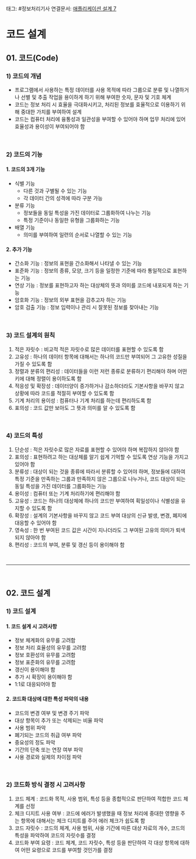 태그: #정보처리기사
연결문서: [애플리케이션 설계 7](애플리케이션%20설계%207.md)

# 코드 설계
## 01. 코드(Code)
### 1) 코드의 개념
- 프로그램에서 사용하는 특정 데이터를 사용 목적에 따라 그룹으로 분류 및 나열하거나 선별 및 추출 작업을 용이하게 하기 위해 부여한 숫자, 문자 및 기호 체계
- 코드는 정보 처리 시 효율을 극대화시키고, 처리된 정보를 효율적으로 이용하기 위해 중대한 가치를 부여하여 설계
- 코드는 컴퓨터 처리에 융통성과 일관성을 부여할 수 있어야 하며 업무 처리에 있어 효율성과 용이성이 부여되어야 함

<br>

### 2) 코드의 기능
#### 1. 코드의 3개 기능
- 식별 기능
    - 다른 것과 구별될 수 있는 기능
    - 각 데이터 간의 성격에 따라 구분 가능
- 분류 기능
    - 정보들을 동일 특성을 가진 데이터로 그룹화하여 나누는 기능
    - 특정 기준이나 동일한 유형을 그룹화하는 기능
- 배열 기능
    - 의미를 부여하여 일련의 순서로 나열할 수 있는 기능

#### 2. 추가 기능
- 간소화 기능 : 정보의 표현을 간소화해서 나타낼 수 있는 기능
- 표준화 기능 : 정보의 종류, 모양, 크기 등을 일정한 기준에 따라 통일적으로 표현하는 기능
- 연상 기능 : 정보를 표현하고자 하는 대상체의 뜻과 의미를 코드에 내포되게 하는 기능
- 암호화 기능 : 정보의 외부 표현을 감추고자 하는 기능
- 암호 검출 기능 : 정보 입력이나 관리 시 잘못된 정보를 찾아내는 기능

<br>

### 3) 코드 설계의 원칙
1. 적은 자릿수 : 비교적 적은 자릿수로 많은 데이터를 표현할 수 있도록 함
2. 고유성 : 하나의 데이터 항목에 대해서는 하나의 코드만 부여되어 그 고유한 성질을 가질 수 있도록 함
3. 정렬과 분류의 편리성 : 데이터들을 이런 저런 종류로 분류하기 편리해야 하며 어떤 키에 대해 정렬이 용이하도록 함
4. 적응성 및 확장성 : 데이터양이 증가하거나 감소하더라도 기본사항을 바꾸지 않고 상황에 따라 코드를 적절히 부여할 수 있도록 함
5. 기계 처리의 용이성 : 컴퓨터나 기계 처리를 하는데 편리하도록 함
6. 표의성 : 코드 값만 보아도 그 뜻과 의미를 알 수 있도록 함

<br>

### 4) 코드의 특성
1. 단순성 : 적은 자릿수로 많은 자료를 표현할 수 있어야 하며 복잡하지 않아야 함
2. 표의성 : 표현하려고 하는 대상체를 알기 쉽게 기억할 수 있도록 연상 기능을 가지고 있어야 함
3. 분류성 : 대상이 되는 것을 종류에 따라서 분류할 수 있어야 하며, 정보들에 대하여 특정 기준을 만족하는 그룹과 만족하지 않은 그룹으로 나누거나, 코드 대상이 되는 동일 특성을 가진 데이터를 그룹화하는 기능
4. 용이성 : 컴퓨터 또는 기계 처리하기에 편리해야 함
5. 고유성 : 코드는 하나의 대상체에 하나의 코드만 부여하여 획일성이나 식별성을 유지할 수 있도록 함
6. 확장성 : 설계의 기본사항을 바꾸지 않고 코드 부여 대상의 신규 발생, 변경, 폐지에 대응할 수 있어야 함
7. 영속성 : 한 번 부여된 코드 값은 시간이 지나더라도 그 부여된 고유의 의미가 퇴색되지 않아야 함
8. 편리성 : 코드의 부여, 분류 및 갱신 등이 용이해야 함

<br>

---

<br>

## 02. 코드 설계
### 1) 코드 설계
#### 1. 코드 설계 시 고려사항
- 정보 체계화의 유무를 고려함
- 정보 처리 효율성의 유무를 고려함
- 정보 호환성의 유무를 고려함
- 정보 표준화의 유무를 고려함
- 갱신이 용이해야 함
- 추가 시 확장이 용이해야 함
- 1:1로 대응되어야 함

#### 2. 코드화 대상에 대한 특성 파악의 내용
- 코드의 변경 여부 및 변경 주기 파악
- 대상 항목이 추가 또는 삭제되는 비율 파악
- 사용 범위 파악
- 폐기되는 코드의 취급 여부 파악
- 중요성의 정도 파악
- 기간의 단축 또는 연장 여부 파악
- 사용 경로와 실제의 차이점 파악

<br>

### 2) 코드화 방식 결정 시 고려사항
1. 코드 체계 : 코드화 목적, 사용 범위, 특성 등을 종합적으로 판단하여 적합한 코드 체계를 선정
2. 체크 디지트 사용 여부 : 코드에 에러가 발생했을 때 정보 처리에 중대한 영향을 주는 항목에 대해서는 체크 디지트를 주어 에러 체크가 쉽도록 함
3. 코드 자릿수 : 코드의 체계, 사용 범위, 사용 기간에 따른 대상 자료의 개수, 코드의 특성을 파악하여 코드의 자릿수를 결정
4. 코드화 부여 요령 : 코드 체계, 코드 자릿수, 특성 등을 판단하여 각 대상 항목에 대하여 어떤 요령으로 코드를 부여할 것인가를 결정